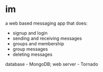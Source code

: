 im
==

a web based messaging app that does:
- signup and login
- sending and receiving messages
- groups and membership
- group messages
- deleting messages

database - MongoDB; web server - Tornado


